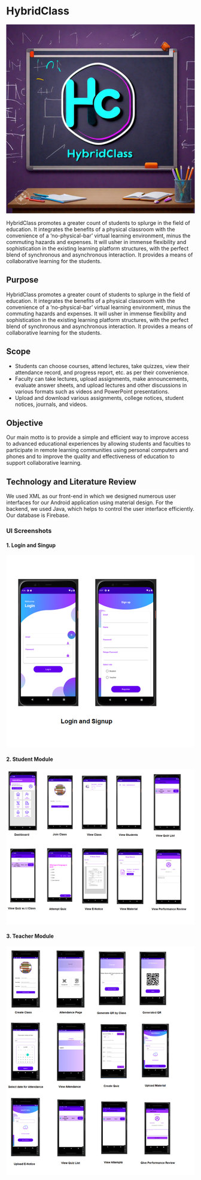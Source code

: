 # HybridClass

![thumbnail](hybridclass-1.jpeg)

HybridClass promotes a greater count of students to splurge in the field of education. It integrates the benefits of a physical classroom with the convenience of a ‘no-physical-bar’ virtual learning environment, minus the commuting hazards and expenses. It will usher in immense flexibility and sophistication in the existing learning platform structures, with the perfect blend of synchronous and asynchronous interaction. It provides a means of collaborative learning for the students.

## Purpose

HybridClass promotes a greater count of students to splurge in the field of education. It integrates the benefits of a physical classroom with the convenience of a ‘no-physical-bar’ virtual learning environment, minus the commuting hazards and expenses. It will usher in immense flexibility and sophistication in the existing learning platform structures, with the perfect blend of synchronous and asynchronous interaction. It provides a means of collaborative learning for the students.

## Scope

- Students can choose courses, attend lectures, take quizzes, view their attendance record, and progress report, etc. as per their convenience.
- Faculty can take lectures, upload assignments, make announcements, evaluate answer sheets, and upload lectures and other discussions in various formats such as videos and PowerPoint presentations.
- Upload and download various assignments, college notices, student notices, journals, and videos.

## Objective

Our main motto is to provide a simple and efficient way to improve access to advanced educational experiences by allowing students and faculties to participate in remote learning communities using personal computers and phones and to improve the quality and effectiveness of education to support collaborative learning.

## Technology and Literature Review

We used XML as our front-end in which we designed numerous user interfaces for our Android application using material design. For the backend, we used Java, which helps to control the user interface efficiently. Our database is Firebase.

### UI Screenshots

#### 1. Login and Singup
![Login and Logout](Login-Signup.png)

#### 2. Student Module
![Student Module](Student-Module.png)

#### 3. Teacher Module
![Teacher Module](Teacher-Module.png)
